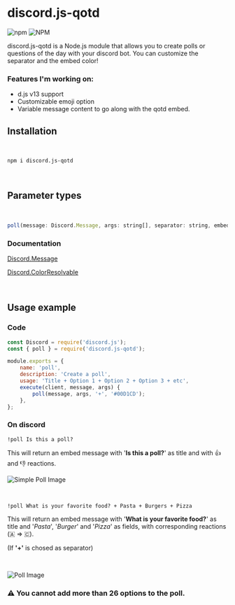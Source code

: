 # discord.js-qotd

![npm](https://img.shields.io/npm/v/discord.js-qotd)
![NPM](https://img.shields.io/npm/l/discord.js-qotd)

discord.js-qotd is a Node.js module that allows you to create polls or questions of the day with your discord bot. You can customize the separator and the embed color! 

### Features I'm working on:
* d.js v13 support
* Customizable emoji option
* Variable message content to go along with the qotd embed.

## Installation 

<br>

```
npm i discord.js-qotd
```

<br>

## Parameter types

<br>

```JavaScript
poll(message: Discord.Message, args: string[], separator: string, embedColor: Discord.ColorResolvable)
```

### Documentation 

[Discord.Message](https://discord.js.org/#/docs/main/stable/class/Message)

[Discord.ColorResolvable](https://discord.js.org/#/docs/main/stable/typedef/ColorResolvable)

<br>

## Usage example

### Code

```JavaScript
const Discord = require('discord.js');
const { poll } = require('discord.js-qotd');

module.exports = {
	name: 'poll',
	description: 'Create a poll',
	usage: 'Title + Option 1 + Option 2 + Option 3 + etc',
	execute(client, message, args) {
		poll(message, args, '+', '#00D1CD');
	},
};
```

### On discord

```
!poll Is this a poll?
```

This will return an embed message with '**Is this a poll?**' as title and with 👍 and 👎 reactions.

![Simple Poll Image](https://cdn.discordapp.com/attachments/417731712135725066/834428865342472212/unknown.png)

<br>

```
!poll What is your favorite food? + Pasta + Burgers + Pizza
```

This will return an embed message with '**What is your favorite food?**' as title and '*Pasta*', '*Burger*' and '*Pizza*' as fields, with corresponding reactions (🇦 => 🇨).

(If **'+'** is chosed as separator)

<br>

![Poll Image](https://cdn.discordapp.com/attachments/417731712135725066/834428463616229456/unknown.png)

### ⚠️ You cannot add more than 26 options to the poll. 
